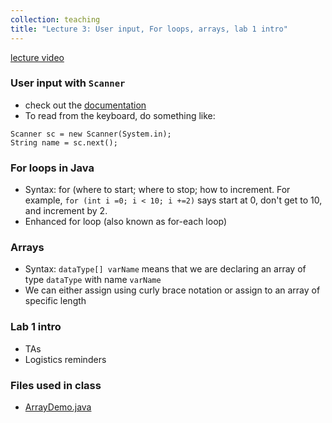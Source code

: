 ```yaml
---
collection: teaching
title: "Lecture 3: User input, For loops, arrays, lab 1 intro"
---
```


[lecture video](https://youtu.be/tdi4UHZV1U0)


### User input with `Scanner`
* check out the [documentation](https://docs.oracle.com/en/java/javase/17/docs/api/java.base/java/util/Scanner.html)
* To read from the keyboard, do something like:
```
Scanner sc = new Scanner(System.in);
String name = sc.next();
```

### For loops in Java
* Syntax: for (where to start; where to stop; how to increment. For example,
	`for (int i =0; i < 10; i +=2)` says start at 0, don't get to 10, and
	increment by 2.
* Enhanced for loop (also known as for-each loop)

### Arrays
* Syntax: `dataType[] varName` means that we are declaring an array of type
	`dataType` with name `varName`
* We can either assign using curly brace notation or assign to an array of
	specific length

### Lab 1 intro
* TAs
* Logistics reminders

### Files used in class
* [ArrayDemo.java](https://lgw2.github.io/teaching/csci132-fall-2022/lectures/ArrayDemo.java)

